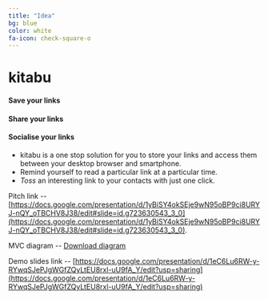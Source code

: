 ```yaml
---
title: "Idea"
bg: blue
color: white
fa-icon: check-square-o
---
```


# kitabu

#### **Save** your links
#### **Share** your links
#### **Socialise** your links

- kitabu is a one stop solution for you to store your links and access them between your desktop browser and smartphone. 
- Remind yourself to read a particular link at a particular time.
- _Toss_ an interesting link to your contacts with just one click.

Pitch link -- [https://docs.google.com/presentation/d/1yBiSY4okSEje9wN95oBP9ci8URYJ-nQY_oTBCHV8J38/edit#slide=id.g723630543_3_0](https://docs.google.com/presentation/d/1yBiSY4okSEje9wN95oBP9ci8URYJ-nQY_oTBCHV8J38/edit#slide=id.g723630543_3_0).


MVC diagram -- <a href="./MVC_Thread_Single.pptx">Download diagram</a>


Demo slides link -- [https://docs.google.com/presentation/d/1eC6Lu6RW-y-RYwqSJePJgWGfZQyLtEU8rxl-uU9fA_Y/edit?usp=sharing](https://docs.google.com/presentation/d/1eC6Lu6RW-y-RYwqSJePJgWGfZQyLtEU8rxl-uU9fA_Y/edit?usp=sharing)
